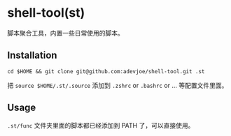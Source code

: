 # shell-tool(st)

脚本聚合工具，内置一些日常使用的脚本。

## Installation

```
cd $HOME && git clone git@github.com:adevjoe/shell-tool.git .st
```

把 `source $HOME/.st/.source` 添加到 `.zshrc` or `.bashrc` or ... 等配置文件里面。

## Usage

`.st/func` 文件夹里面的脚本都已经添加到 PATH 了，可以直接使用。